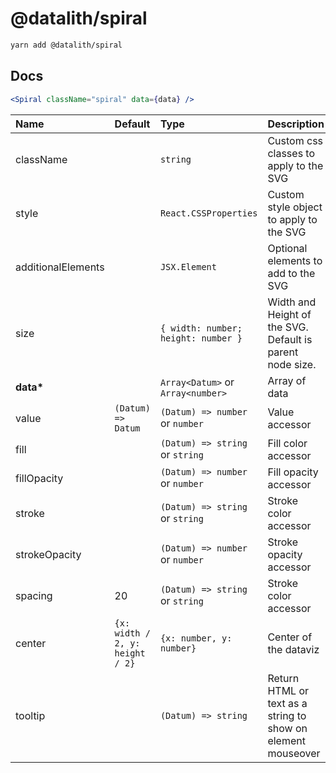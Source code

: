 # @datalith/spiral

```sh
yarn add @datalith/spiral
```

## Docs

```jsx
<Spiral className="spiral" data={data} />
```

| Name               | Default                         | Type                                | Description                                                  |
| :----------------- | :------------------------------ | :---------------------------------- | :----------------------------------------------------------- |
| className          |                                 | `string`                            | Custom css classes to apply to the SVG                       |
| style              |                                 | `React.CSSProperties`               | Custom style object to apply to the SVG                      |
| additionalElements |                                 | `JSX.Element`                       | Optional elements to add to the SVG                          |
| size               |                                 | `{ width: number; height: number }` | Width and Height of the SVG. Default is parent node size.    |
| <b>data\*</b>      |                                 | `Array<Datum>` or `Array<number>`   | Array of data                                                |
| value              | `(Datum) => Datum`              | `(Datum) => number` or `number`     | Value accessor                                               |
| fill               |                                 | `(Datum) => string` or `string`     | Fill color accessor                                          |
| fillOpacity        |                                 | `(Datum) => number` or `number`     | Fill opacity accessor                                        |
| stroke             |                                 | `(Datum) => string` or `string`     | Stroke color accessor                                        |
| strokeOpacity      |                                 | `(Datum) => number` or `number`     | Stroke opacity accessor                                      |
| spacing            | 20                              | `(Datum) => string` or `string`     | Stroke color accessor                                        |
| center             | `{x: width / 2, y: height / 2}` | `{x: number, y: number}`            | Center of the dataviz                                        |
| tooltip            |                                 | `(Datum) => string`                 | Return HTML or text as a string to show on element mouseover |
